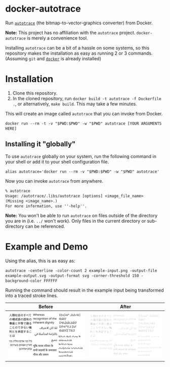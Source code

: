 # docker-autotrace

Run [`autotrace`](https://github.com/autotrace/autotrace) (the bitmap-to-vector-graphics converter) from Docker.

**Note:** This project has no affiliation with the `autotrace` project. `docker-autotrace` is merely a convenience tool.

Installing `autotrace` can be a bit of a hassle on some systems, so this repository makes the installation as easy as running 2 or 3 commands. (Assuming `git` and [`docker`](https://docs.docker.com/get-docker/) is already installed)

# Installation

1. Clone this repository.
2. In the cloned repository, run `docker build -t autotrace -f Dockerfile .`, or alternatively, `make build`. This may take a few minutes.

This will create an image called `autotrace` that you can invoke from Docker.

```
docker run --rm -t -v "$PWD:$PWD" -w "$PWD" autotrace [YOUR ARGUMENTS HERE]
```

## Installing it "globally"

To use `autotrace` globally on your system, run the following command in your shell or add it to your shell configuration file.

```
alias autotrace='docker run --rm -v "$PWD:$PWD" -w "$PWD" autotrace'
```

Now you can invoke `autotrace` from anywhere.

```
% autotrace
Usage: /autotrace/.libs/autotrace [options] <image_file_name>
(Missing <image_name>.)
For more information, use ''-help''.
```

**Note:** You won't be able to run `autotrace` on files outside of the directory you are in (i.e. `../` won't work). Only files in the current directory or sub-directory can be referenced.

# Example and Demo

Using the alias, this is as easy as:

```
autotrace -centerline -color-count 2 example-input.png -output-file example-output.svg -output-format svg -corner-threshold 150 -background-color FFFFFF
```

Running the command should result in the example input being transformed into a traced stroke lines.

| Before | After |
|--------|-------|
| ![An image of the bitmap example.](example-input.png) | ![An image of the bitmap example, converted to an SVG file.](example-output.svg) |
